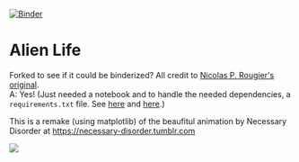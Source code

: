 [![Binder](https://mybinder.org/badge.svg)](https://mybinder.org/v2/gh/fomightez/alien-life/master?filepath=index.ipynb)


# Alien Life

Forked to see if it could be binderized? All credit to [Nicolas P. Rougier's original](https://github.com/rougier/alien-life).  
A: Yes! (Just needed a notebook and to handle the needed dependencies, a `requirements.txt` file. See [here](https://github.com/binder-examples/requirements) and [here](https://mybinder.readthedocs.io/en/latest/using.html#requirements-txt).)

This is a remake (using matplotlib) of the beaufitul animation by Necessary
Disorder at https://necessary-disorder.tumblr.com

![](alien-life.gif)
